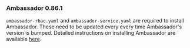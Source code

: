 ### Ambassador 0.86.1

`ambassador-rbac.yaml` and `ambassador-service.yaml` are required to install
Ambassador. These need to be updated every every time Ambassador's version is
bumped. Detailed instructions on installing Ambassador are available
[here](https://www.getambassador.io/user-guide/getting-started/).
